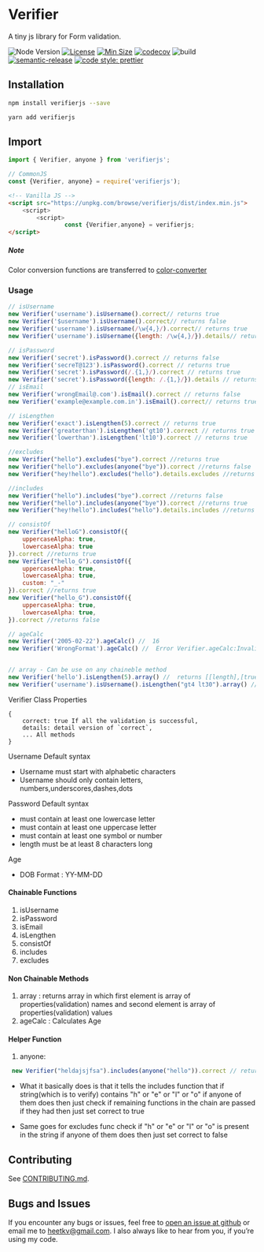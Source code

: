# Verifier

A tiny js library for Form validation.

![Node Version](https://img.shields.io/node/v/verifierjs)
[![License](https://img.shields.io/npm/l/verifierjs)](https://cdn.jsdelivr.net/npm/verifierjs@0.4.3/LICENSE)
[![Min Size](https://badgen.net/bundlephobia/min/verifierjs)](https://bundlephobia.com/package/verifierjs)
[![codecov](https://codecov.io/gh/vakhariaheet/verifierjs/branch/master/graph/badge.svg?token=MBOtpOq4oG)](https://codecov.io/gh/vakhariaheet/verifierjs)
![build](https://img.shields.io/travis/com/vakhariaheet/verifierjs)
[![semantic-release](https://img.shields.io/badge/%20%20%F0%9F%93%A6%F0%9F%9A%80-semantic--release-e10079.svg)](https://github.com/semantic-release/semantic-release)
[![code style: prettier](https://img.shields.io/badge/code_style-prettier-ff69b4.svg?style=flat-square)](https://github.com/prettier/prettier)

## Installation

```bash
npm install verifierjs --save
```

```bash
yarn add verifierjs
```

## Import

```javascript
import { Verifier, anyone } from 'verifierjs';
```

```JavaScript
// CommonJS
const {Verifier, anyone} = require('verifierjs');
```

```html
<!-- Vanilla JS -->
<script src="https://unpkg.com/browse/verifierjs/dist/index.min.js">
	<script>
	    <script>
	            const {Verifier,anyone} = verifierjs;
</script>
```

##### Note

Color conversion functions are transferred to [color-converter](https://www.npmjs.com/package/color-convertor)

### Usage

```JavaScript
// isUsername
new Verifier('username').isUsername().correct// returns true
new Verifier('$username').isUsername().correct// returns false
new Verifier('username').isUsername(/\w{4,}/).correct// returns true
new Verifier('username').isUsername({length: /\w{4,}/}).details// returns {lenght:true}

// isPassword
new Verifier('secret').isPassword().correct // returns false
new Verifier('secreT@123').isPassword().correct // returns true
new Verifier('secret').isPassword(/.{1,}/).correct // returns true
new Verifier('secret').isPassword({length: /.{1,}/}).details // returns{lenght:true}
// isEmail
new Verifier('wrongEmail@.com').isEmail().correct // returns false
new Verifier('example@example.com.in').isEmail().correct// returns true

// isLengthen
new Verifier('exact').isLengthen(5).correct // returns true
new Verifier('greaterthan').isLengthen('gt10').correct // returns true
new Verifier('lowerthan').isLengthen('lt10').correct // returns true

//excludes
new Verifier("hello").excludes("bye").correct //returns true
new Verifier("hello").excludes(anyone("bye")).correct //returns false
new Verifier("hey!hello").excludes("hello").details.excludes //returns false

//includes
new Verifier("hello").includes("bye").correct //returns false
new Verifier("hello").includes(anyone("bye")).correct //returns true
new Verifier("hey!hello").includes("hello").details.includes //returns true

// consistOf
new Verifier("helloG").consistOf({
    uppercaseAlpha: true,
    lowercaseAlpha: true
}).correct //returns true
new Verifier("hello_G").consistOf({
    uppercaseAlpha: true,
    lowercaseAlpha: true,
    custom: "_-"
}).correct //returns true
new Verifier("hello_G").consistOf({
    uppercaseAlpha: true,
    lowercaseAlpha: true,
}).correct //returns false

// ageCalc
new Verifier('2005-02-22').ageCalc() //  16
new Verifier('WrongFormat').ageCalc() //  Error Verifier.ageCalc:Invalid Date


// array - Can be use on any chaineble method
new Verifier('hello').isLengthen(5).array() //  returns [[length],[true]]
new Verifier('username').isUsername().isLengthen("gt4 lt30").array() // returns[["start", "syntax", "length"],[true, true, true]]
```

Verifier Class Properties

```
{
    correct: true If all the validation is successful,
    details: detail version of `correct`,
    ... All methods
}
```

Username Default syntax

- Username must start with alphabetic characters
- Username should only contain letters, numbers,underscores,dashes,dots

Password Default syntax

- must contain at least one lowercase letter
- must contain at least one uppercase letter
- must contain at least one symbol or number
- length must be at least 8 characters long

Age

- DOB Format : YY-MM-DD

#### Chainable Functions

1. isUsername
2. isPassword
3. isEmail
4. isLengthen
5. consistOf
6. includes
7. excludes

#### Non Chainable Methods

1. array : returns array in which first element is array of properties(validation) names and second element is array of
   properties(validation) values
2. ageCalc : Calculates Age

#### Helper Function

1. anyone:

```JavaScript
 new Verifier("heldajsjfsa").includes(anyone("hello")).correct // return true
```

- What it basically does is that it tells the includes function that if string(which is to verify) contains "h" or "e"
  or "l" or "o" if anyone of them does then just check if remaining functions in the chain are passed if they had then
  just set correct to true

- Same goes for excludes func check if "h" or "e" or "l" or "o" is present in the string if anyone of them does then
  just set correct to false

## Contributing

See [CONTRIBUTING.md](CONTRIBUTING.md).

## Bugs and Issues

If you encounter any bugs or issues, feel free
to [open an issue at github](https://github.com/vakhariaheet/verifierjs/issues) or email me to
<heetkv@gmail.com>. I also always like to hear from you, if you’re using my code.
